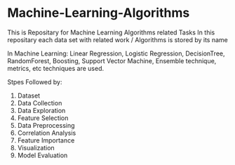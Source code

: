 # Machine-Learning-Algorithms

This is Repositary for Machine Learning Algorithms related Tasks
In this repositary each data set with related work / Algorithms is stored by its name 

In Machine Learning: 
Linear Regression, Logistic Regression, DecisionTree, RandomForest, Boosting, Support Vector Machine,
Ensemble technique, metrics, etc techniques are used.

Stpes Followed by:
1. Dataset
2. Data Collection
3. Data Exploration
4. Feature Selection
5. Data Preprocessing
6. Correlation Analysis
7. Feature Importance
8. Visualization
9. Model Evaluation
